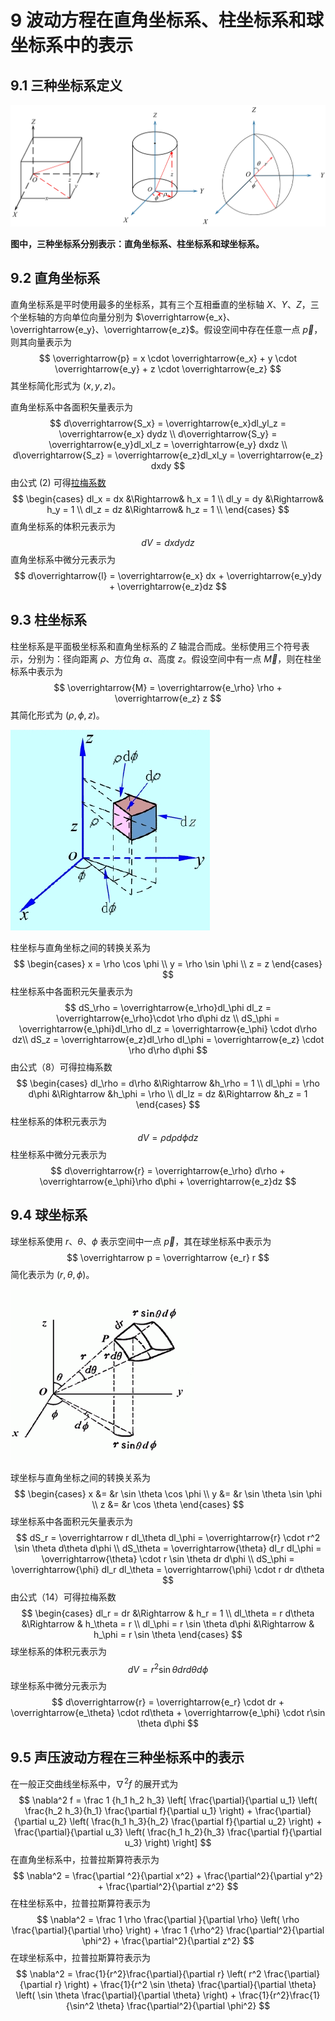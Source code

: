 # 9 波动方程在直角坐标系、柱坐标系和球坐标系中的表示

## 9.1 三种坐标系定义

![三种坐标系定义](../resources/Chapter1-声学基础/三种坐标系定义.jpg)

**图中，三种坐标系分别表示：直角坐标系、柱坐标系和球坐标系。**

## 9.2 直角坐标系

直角坐标系是平时使用最多的坐标系，其有三个互相垂直的坐标轴 $X、Y、Z$，三个坐标轴的方向单位向量分别为 $\overrightarrow{e_x}、\overrightarrow{e_y}、\overrightarrow{e_z}$。假设空间中存在任意一点 $\overrightarrow{p}$，则其向量表示为
$$
\overrightarrow{p} = x \cdot \overrightarrow{e_x} + y \cdot \overrightarrow{e_y} + z \cdot \overrightarrow{e_z}
$$
其坐标简化形式为 $(x, y, z)$。

直角坐标系中各面积矢量表示为
$$
d\overrightarrow{S_x} = \overrightarrow{e_x}dl_yl_z = \overrightarrow{e_x} dydz \\
d\overrightarrow{S_y} = \overrightarrow{e_y}dl_xl_z = \overrightarrow{e_y} dxdz \\
d\overrightarrow{S_z} = \overrightarrow{e_z}dl_xl_y = \overrightarrow{e_z} dxdy
$$
由公式 (2) 可得[拉梅系数](https://www.zhihu.com/question/52942733/answer/346870543)
$$
\begin{cases}
dl_x = dx &\Rightarrow& h_x = 1 \\
dl_y = dy &\Rightarrow& h_y = 1 \\
dl_z = dz &\Rightarrow& h_z = 1 \\
\end{cases}
$$
直角坐标系的体积元表示为
$$
dV=dxdydz
$$
直角坐标系中微分元表示为
$$
d\overrightarrow{l} = \overrightarrow{e_x} dx + \overrightarrow{e_y}dy + \overrightarrow{e_z}dz
$$

## 9.3 柱坐标系

柱坐标系是平面极坐标系和直角坐标系的 $Z$ 轴混合而成。坐标使用三个符号表示，分别为：径向距离 $\rho$、方位角 $\alpha$、高度 $z$。假设空间中有一点 $\overrightarrow M$，则在柱坐标系中表示为
$$
\overrightarrow{M} = \overrightarrow{e_\rho} \rho + \overrightarrow{e_z} z
$$
其简化形式为 $(\rho, \phi, z)$。

![柱坐标系体积元](../resources/Chapter1-声学基础/柱坐标系体积元.jpg)

柱坐标与直角坐标之间的转换关系为
$$
\begin{cases}
x = \rho \cos \phi \\
y = \rho \sin \phi \\
z = z
\end{cases}
$$
柱坐标系中各面积元矢量表示为
$$
dS_\rho = \overrightarrow{e_\rho}dl_\phi dl_z = \overrightarrow{e_\rho}\cdot \rho d\phi dz \\
dS_\phi = \overrightarrow{e_\phi}dl_\rho dl_z = \overrightarrow{e_\phi} \cdot d\rho dz\\
dS_z = \overrightarrow{e_z}dl_\rho dl_\phi = \overrightarrow{e_z} \cdot \rho d\rho d\phi
$$
由公式（8）可得拉梅系数
$$
\begin{cases}
dl_\rho = d\rho &\Rightarrow &h_\rho = 1 \\
dl_\phi = \rho d\phi &\Rightarrow &h_\phi = \rho \\
dl_lz = dz &\Rightarrow &h_z = 1
\end{cases}
$$
柱坐标系的体积元表示为
$$
dV = \rho d\rho d\phi dz
$$
柱坐标系中微分元表示为
$$
d\overrightarrow{r} = \overrightarrow{e_\rho} d\rho + \overrightarrow{e_\phi}\rho d\phi + \overrightarrow{e_z}dz
$$

## 9.4 球坐标系

球坐标系使用 $r、\theta、\phi$ 表示空间中一点 $\overrightarrow{p}$，其在球坐标系中表示为
$$
\overrightarrow p = \overrightarrow {e_r} r
$$
简化表示为 $(r, \theta, \phi)$。

![球坐标系体积元](../resources/Chapter1-声学基础/球坐标系体积元.png)

球坐标与直角坐标之间的转换关系为
$$
\begin{cases}
x &= &r \sin \theta \cos \phi \\
y &= &r \sin \theta \sin \phi \\
z &= &r \cos \theta
\end{cases}
$$
球坐标系中各面积元矢量表示为
$$
dS_r = \overrightarrow r dl_\theta dl_\phi = \overrightarrow{r} \cdot r^2 \sin \theta d\theta d\phi \\
dS_\theta = \overrightarrow{\theta} dl_r dl_\phi = \overrightarrow{\theta} \cdot r \sin \theta dr d\phi \\
dS_\phi = \overrightarrow{\phi} dl_r dl_\theta = \overrightarrow{\phi} \cdot r dr d\theta
$$
由公式（14）可得拉梅系数
$$
\begin{cases}
dl_r = dr &\Rightarrow & h_r = 1 \\
dl_\theta = r d\theta &\Rightarrow & h_\theta = r \\
dl_\phi = r \sin \theta d\phi &\Rightarrow & h_\phi = r \sin \theta
\end{cases}
$$
球坐标系的体积元表示为
$$
dV = r^2 \sin \theta dr d\theta d\phi
$$
球坐标系中微分元表示为
$$
d\overrightarrow{r} = \overrightarrow{e_r} \cdot dr + \overrightarrow{e_\theta} \cdot rd\theta + \overrightarrow{e_\phi} \cdot r\sin \theta d\phi
$$

## 9.5 声压波动方程在三种坐标系中的表示

在一般正交曲线坐标系中，$\nabla^2 f$ 的展开式为
$$
\nabla^2 f = \frac 1 {h_1 h_2 h_3} \left[ \frac{\partial}{\partial u_1} \left( \frac{h_2 h_3}{h_1} \frac{\partial f}{\partial u_1} \right) + \frac{\partial}{\partial u_2} \left( \frac{h_1 h_3}{h_2} \frac{\partial f}{\partial u_2} \right) + \frac{\partial}{\partial u_3} \left( \frac{h_1 h_2}{h_3} \frac{\partial f}{\partial u_3} \right) \right]
$$
在直角坐标系中，拉普拉斯算符表示为
$$
\nabla^2 = \frac{\partial ^2}{\partial x^2} + \frac{\partial^2}{\partial y^2} + \frac{\partial^2}{\partial z^2}
$$
在柱坐标系中，拉普拉斯算符表示为
$$
\nabla^2 = \frac 1 \rho \frac{\partial }{\partial \rho} \left( \rho \frac{\partial}{\partial \rho} \right) + \frac 1 {\rho^2} \frac{\partial^2}{\partial \phi^2} + \frac{\partial^2}{\partial z^2}
$$
在球坐标系中，拉普拉斯算符表示为
$$
\nabla^2 = \frac{1}{r^2}\frac{\partial}{\partial r} \left( r^2 \frac{\partial}{\partial r} \right) + \frac{1}{r^2 \sin \theta} \frac{\partial}{\partial \theta} \left( \sin \theta \frac{\partial}{\partial \theta} \right) + \frac{1}{r^2}\frac{1}{\sin^2 \theta} \frac{\partial^2}{\partial \phi^2}
$$
